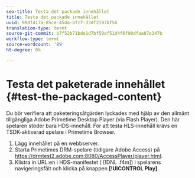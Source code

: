 ```yaml
---
seo-title: Testa det packade innehållet
title: Testa det packade innehållet
uuid: 99df417a-85ce-45da-bfcf-33df2197bf5b
translation-type: tm+mt
source-git-commit: b7f52b71bde1d7bf59ef51d4f6f90dfaa07e347b
workflow-type: tm+mt
source-wordcount: '89'
ht-degree: 0%

---
```



# Testa det paketerade innehållet {#test-the-packaged-content}

Du bör verifiera att paketeringsåtgärden lyckades med hjälp av den allmänt tillgängliga Adobe Primetime Desktop Player (via Flash Player). Den här spelaren stöder bara HDS-innehåll. För att testa HLS-innehåll krävs en TSDK-aktiverad spelare i Primetime Browser.

1. Lägg innehållet på en webbserver.
1. Starta Primetimes DRM-spelare (tidigare Adobe Access) på https://drmtest2.adobe.com:8080/AccessPlayer/player.html.
1. Klistra in URL:en i HDS-manifestet ( [!DNL .f4m]) i spelarens navigeringsfält och klicka på knappen **[!UICONTROL Play]**.
